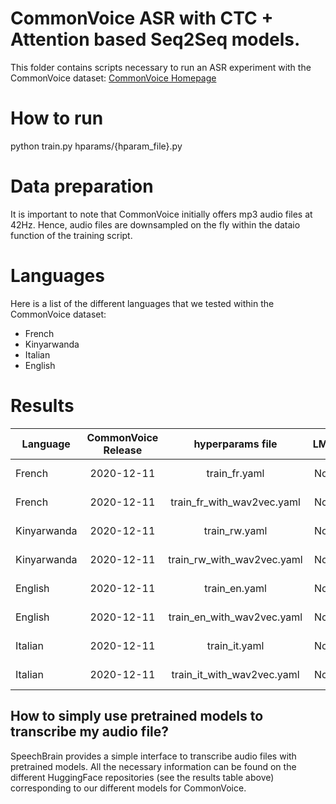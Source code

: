 # CommonVoice ASR with CTC + Attention based Seq2Seq models.
This folder contains scripts necessary to run an ASR experiment with the CommonVoice dataset: [CommonVoice Homepage](https://commonvoice.mozilla.org/)

# How to run
python train.py hparams/{hparam_file}.py

# Data preparation
It is important to note that CommonVoice initially offers mp3 audio files at 42Hz. Hence, audio files are downsampled on the fly within the dataio function of the training script.

# Languages
Here is a list of the different languages that we tested within the CommonVoice dataset:
- French
- Kinyarwanda
- Italian
- English

# Results

| Language | CommonVoice Release | hyperparams file | LM | Val. CER | Val. WER | Test CER | Test WER | HuggingFace link | Model link | GPUs |
| ------------- |:-------------:|:---------------------------:| -----:| -----:| -----:| -----:| -----:| :-----------:| :-----------:| :-----------:|
| French | 2020-12-11 | train_fr.yaml | No | 5.36 | 15.87 | 6.54 | 17.70 | [model](https://huggingface.co/speechbrain/asr-crdnn-commonvoice-fr) | [model](https://drive.google.com/drive/folders/13i7rdgVX7-qZ94Rtj6OdUgU-S6BbKKvw?usp=sharing) | 2xV100 16GB |
| French | 2020-12-11 | train_fr_with_wav2vec.yaml | No | 6.13 | 11.82 | 9.78 | 13.34 | [model](https://huggingface.co/speechbrain/asr-wav2vec2-commonvoice-fr) | [model](https://drive.google.com/drive/folders/1tjz6IZmVRkuRE97E7h1cXFoGTer7pT73?usp=sharing) | 2xV100 32GB |
| Kinyarwanda | 2020-12-11 | train_rw.yaml | No | 7.30 | 21.36 | 9.55 | 24.27 | Not Avail. | [model](https://drive.google.com/drive/folders/122efLUMYoc1LGoK7O6LIWkSklmjKVGxM?usp=sharing) | 2xV100 32GB |
| Kinyarwanda | 2020-12-11 | train_rw_with_wav2vec.yaml | No | 5.08 | 15.88 | 8.33 | 18.91 | Not Avail. | [model](https://drive.google.com/drive/folders/1ceHxyNojY0wXmXyPoyn9xUiH_5B5qgE4?usp=sharing) | 2xV100 16GB |
| English | 2020-12-11 | train_en.yaml | No | 8.66 | 20.16 | 12.93 | 24.89 | Not Avail. | [model](https://drive.google.com/drive/folders/1FAKRhfu_1gLnkshYGKp-6G9ZVMIUlv9n?usp=sharing) | 2xV100 16GB |
| English | 2020-12-11 | train_en_with_wav2vec.yaml | No | 14.50 | 13.21 | 24.65 | 15.69 | Not Avail. | [model](https://drive.google.com/drive/folders/1EfIZiJi8ch53mil9K4tn46OrmTJq5WYj?usp=sharing) | 2xV100 32GB |
| Italian | 2020-12-11 | train_it.yaml | No | 5.14 | 15.59 | 15.40 | 16.61 | Not Avail. | [model](https://drive.google.com/drive/folders/1asxPsY1EBGHIpIFhBtUi9oiyR6C7gC0g?usp=sharing) | 2xV100 16GB |
| Italian | 2020-12-11 | train_it_with_wav2vec.yaml | No | 3.11 | 8.30 | 5.75 | 9.86 | Not Avail. | [model](https://drive.google.com/drive/folders/1LKA50Qsr1fM1E3t4PHMWUjlBMS2QGFHj?usp=sharing) | 2xV100 16GB |

## How to simply use pretrained models to transcribe my audio file?

SpeechBrain provides a simple interface to transcribe audio files with pretrained models. All the necessary information can be found on the different HuggingFace repositories (see the results table above) corresponding to our different models for CommonVoice.
